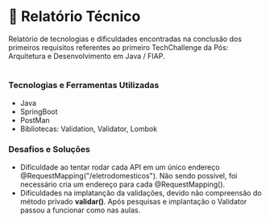 # :page_facing_up: Relatório Técnico

Relatório de tecnologias e dificuldades encontradas na conclusão dos primeiros requisitos referentes ao primeiro TechChallenge da Pós: Arquitetura e Desenvolvimento em Java / FIAP.
#

### Tecnologias e Ferramentas Utilizadas
* Java
* SpringBoot
* PostMan
* Bibliotecas: Validation, Validator, Lombok

### Desafios e Soluções
* Dificuldade ao tentar rodar cada API em um único endereço @RequestMapping("/eletrodomesticos"). Não sendo possível, foi necessário cria um endereço para cada @RequestMapping().
* Dificuldades na implatanção da validações, devido não compreensão do método privado **validar()**. Após pesquisas e implantação o Validator passou a funcionar como nas aulas.
